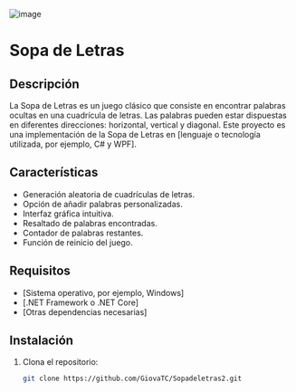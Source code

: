 ![image](https://github.com/user-attachments/assets/61fc3aa4-99b3-44c3-89e6-4b25f91cc9d8)

# Sopa de Letras

## Descripción

La Sopa de Letras es un juego clásico que consiste en encontrar palabras ocultas en una cuadrícula de letras. Las palabras pueden estar dispuestas en diferentes direcciones: horizontal, vertical y diagonal. Este proyecto es una implementación de la Sopa de Letras en [lenguaje o tecnología utilizada, por ejemplo, C# y WPF].

## Características

- Generación aleatoria de cuadrículas de letras.
- Opción de añadir palabras personalizadas.
- Interfaz gráfica intuitiva.
- Resaltado de palabras encontradas.
- Contador de palabras restantes.
- Función de reinicio del juego.

## Requisitos

- [Sistema operativo, por ejemplo, Windows]
- [.NET Framework o .NET Core]
- [Otras dependencias necesarias]

## Instalación

1. Clona el repositorio:
   ```bash
   git clone https://github.com/GiovaTC/Sopadeletras2.git
